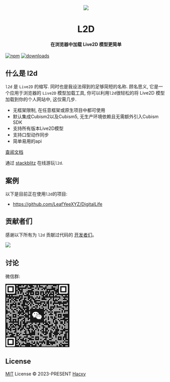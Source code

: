 <p align="center">
  <img width="240"  src="https://hacxy-1259720482.cos.ap-hongkong.myqcloud.com/images/logo.svg"/>
</p>
<h1 align="center">L2D</h1>
<h4 align="center">在浏览器中加载 Live2D 模型更简单</h4>

[![npm](https://img.shields.io/npm/v/l2d?color=FFB6C1&labelColor=1b1b1f&label=npm)](https://www.npmjs.com/package/l2d)
[![downloads](https://img.shields.io/npm/dm/l2d?color=FFB6C1&labelColor=1b1b1f&label=downloads)](https://www.npmjs.com/package/l2d)

## 什么是 l2d

`l2d` 是 `Live2D` 的缩写. 同时也是我设法得到的足够简短的名称.
顾名思义, 它是一个应用于浏览器的 `Live2D` 模型加载工具, 你可以利用`l2d`很轻松的将 Live2D 模型加载到你的个人网站中, 这仅需几步.

- 无框架限制, 在任意框架或原生项目中都可使用
- 默认集成Cubism2以及Cubism5, 无生产环境依赖且无需额外引入Cubism SDK
- 支持所有版本Live2D模型
- 支持口型动作同步
- 简单易用的api

[查阅文档](https://l2d.hacxy.cn)

通过 [stackblitz](https://stackblitz.com/edit/vitejs-vite-dye9t3?file=src%2Fmain.ts) 在线游玩`l2d`.

## 案例

以下是目前正在使用`l2d`的项目:

- https://github.com/LeafYeeXYZ/DigitalLife

## 贡献者们

感谢以下所有为 `l2d` 贡献过代码的 [开发者们](https://github.com/hacxy/l2d/graphs/contributors)。

<a href="https://github.com/hacxy/l2d/graphs/contributors">
  <img src="https://contrib.rocks/image?repo=hacxy/l2d" />
</a>

## 讨论

微信群:

<img width="200"  src="https://raw.githubusercontent.com/hacxy/hacxy/main/images/20250217175953.png"/>

## License

[MIT](./LICENSE) License &copy; 2023-PRESENT [Hacxy](https://github.com/hacxy)
